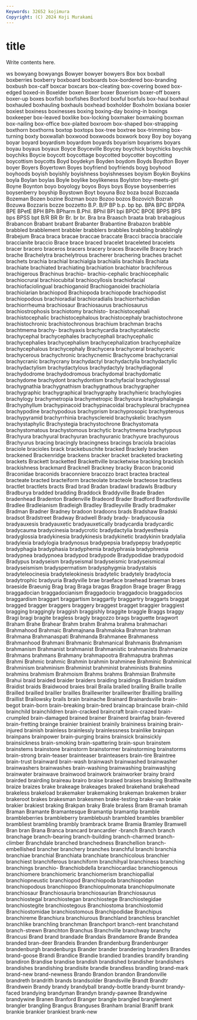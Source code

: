 ```yaml
---
Keywords: 32652 kojimura
Copyright: (C) 2024 Koji Murakami
---
```


# title

Write contents here.



ws bowyang
bowyangs Bowyer bowyer bowyers Box box boxball boxberries boxberry boxboard
boxboards box-bordered box-branding boxbush box-calf boxcar boxcars box-cleating box-covering boxed
box-edged boxed-in Boxelder boxen Boxer boxer Boxerism boxer-off boxers boxer-up
boxes boxfish boxfishes Boxford boxful boxfuls box-haul boxhaul boxhauled boxhauling
boxhauls boxhead boxholder Boxholm boxiana boxier boxiest boxiness boxinesses boxing
boxing-day boxing-in boxings boxkeeper box-leaved boxlike box-locking boxmaker boxmaking boxman
box-nailing box-office box-plaited boxroom box-shaped box-strapping boxthorn boxthorns boxtop boxtops
box-tree boxtree box-trimming box-turning boxty boxwallah boxwood boxwoods boxwork boxy
Boy boy boyang boyar boyard boyardism boyardom boyards boyarism boyarisms
boyars boyau boyaus boyaux Boyce Boyceville Boycey boychick boychicks boychik
boychiks Boycie boycott boycottage boycotted boycotter boycotting boycottism boycotts Boyd
boydekyn Boyden boydom Boyds Boydton Boyer boyer Boyers Boyertown Boyes
boyfriend boyfriends boyg boyhood boyhoods boyish boyishly boyishness boyishnesses boyism
Boykin Boykins boyla Boylan boylas Boyle boylike boylikeness Boylston boy-meets-girl
Boyne Boynton boyo boyology boyos Boys boys Boyse boysenberries boysenberry
boyship Boystown Boyt boyuna Boz boza bozal Bozcaada Bozeman Bozen
bozine Bozman bozo Bozoo bozos Bozovich Bozrah Bozuwa Bozzaris bozze
bozzetto B.P. B/P BP b.p. bp bp. BPA BPC BPDPA
BPE BPetE BPH BPh BPharm B.Phil. BPhil BPI bpi BPOC
BPOE BPPS BPS bps BPSS bpt B/R BR Br Br.
br br. Bra bra Braasch braata brab brabagious Brabancon Brabant
brabant Brabanter Brabantine Brabazon brabble brabbled brabblement brabbler brabblers brabbles
brabbling brabblingly Brabejum Braca braca bracae braccae braccate Bracci braccia
bracciale braccianite braccio Brace brace braced bracelet braceleted bracelets bracer
bracero braceros bracers bracery braces Braceville Bracey brach brache Brachelytra
brachelytrous bracherer brachering braches brachet brachets brachia brachial brachialgia brachialis
brachials Brachiata brachiate brachiated brachiating brachiation brachiator brachiferous brachigerous Brachinus
brachio- brachio-cephalic brachiocephalic brachiocrural brachiocubital brachiocyllosis brachiofacial brachiofaciolingual brachioganoid Brachioganoidei
brachiolaria brachiolarian brachiopod Brachiopoda brachiopode brachiopodist brachiopodous brachioradial brachioradialis brachiorrhachidian
brachiorrheuma brachiosaur Brachiosaurus brachiosaurus brachiostrophosis brachiotomy brachisto- brachistocephali brachistocephalic brachistocephalous
brachistocephaly brachistochrone brachistochronic brachistochronous brachium brachman brachs brachtmema brachy- brachyaxis
brachycardia brachycatalectic brachycephal brachycephales brachycephali brachycephalic brachycephalies brachycephalism brachycephalization brachycephalize
brachycephalous brachycephaly Brachycera brachyceral brachyceric brachycerous brachychronic brachycnemic Brachycome brachycranial
brachycranic brachycrany brachydactyl brachydactylia brachydactylic brachydactylism brachydactylous brachydactyly brachydiagonal brachydodrome
brachydodromous brachydomal brachydomatic brachydome brachydont brachydontism brachyfacial brachyglossal brachygnathia brachygnathism
brachygnathous brachygrapher brachygraphic brachygraphical brachygraphy brachyhieric brachylogies brachylogy brachymetropia brachymetropic
Brachyoura brachyphalangia Brachyphyllum brachypinacoid brachypinacoidal brachypleural brachypnea brachypodine brachypodous brachyprism
brachyprosopic brachypterous brachypyramid brachyrrhinia brachysclereid brachyskelic brachysm brachystaphylic Brachystegia brachystochrone
Brachystomata brachystomatous brachystomous brachytic brachytmema brachytypous Brachyura brachyural brachyuran brachyuranic
brachyure brachyurous Brachyurus bracing bracingly bracingness bracings braciola braciolas braciole
bracioles brack brackebuschite bracked Brackely bracken brackened Brackenridge brackens bracker
bracket bracketed bracketing brackets Brackett bracketted Brackettville bracketwise bracking brackish
brackishness brackmard Bracknell Brackney bracky Bracon braconid Braconidae braconids braconniere
bracozzo bract bractea bracteal bracteate bracted bracteiform bracteolate bracteole bracteose
bractless bractlet bractlets bracts Brad brad Bradan bradawl bradawls Bradbury
Bradburya bradded bradding Braddock Braddyville Brade Braden bradenhead Bradenton Bradenville
Bradeord Brader Bradford Bradfordsville Bradlee Bradleianism Bradleigh Bradley Bradleyville Bradly
bradmaker Bradman Bradner Bradney bradoon bradoons brads Bradshaw Bradski bradsot
Bradstreet Bradway Bradwell Brady brady- bradyacousia bradyauxesis bradyauxetic bradyauxetically bradycardia
bradycardic bradycauma bradycinesia bradycrotic bradydactylia bradyesthesia bradyglossia bradykinesia bradykinesis bradykinetic
bradykinin bradylalia bradylexia bradylogia bradynosus bradypepsia bradypepsy bradypeptic bradyphagia bradyphasia
bradyphemia bradyphrasia bradyphrenia bradypnea bradypnoea bradypod bradypode Bradypodidae bradypodoid Bradypus
bradyseism bradyseismal bradyseismic bradyseismical bradyseismism bradyspermatism bradysphygmia bradystalsis bradyteleocinesia bradyteleokinesis
bradytelic bradytely bradytocia bradytrophic bradyuria Bradyville brae braeface braehead braeman
braes braeside Braeunig Brag brag Braga bragas Bragdon Brage brager
Bragg braggadocian braggadocianism Braggadocio braggadocio braggadocios braggardism braggart braggartism braggartly
braggartry braggarts braggat bragged bragger braggers braggery braggest bragget braggier
braggiest bragging braggingly braggish braggishly braggite braggle Braggs braggy Bragi
bragi bragite bragless bragly bragozzo brags braguette bragwort Braham Brahe
Brahear Brahm brahm Brahma brahma brahmachari Brahmahood Brahmaic Brahmajnana Brahmaloka
Brahman brahman Brahmana Brahmanaspati Brahmanda Brahmanee Brahmaness Brahmanhood Brahmani Brahmanic
Brahmanical Brahmanis Brahmanism brahmanism Brahmanist brahmanist Brahmanistic brahmanists Brahmanize Brahmans
brahmans Brahmany brahmapootra Brahmaputra brahmas Brahmi Brahmic brahmic Brahmin brahmin
brahminee Brahminic Brahminical Brahminism brahminism Brahminist brahminist brahminists Brahmins brahmins
brahmism Brahmoism Brahms brahms Brahmsian Brahmsite Brahui braid braided braider
braiders braiding braidings Braidism braidism Braidist braids Braidwood braies brail
Braila brailed brailing Braille braille Brailled brailled brailler brailles Braillewriter
braillewriter Brailling brailling Braillist Brailowsky brails brain brainache Brainard Brainardsville
brain-begot brain-born brain-breaking brain-bred braincap braincase brain-child brainchild brainchildren brain-cracked
braincraft brain-crazed brain-crumpled brain-damaged brained brainer Brainerd brainfag brain-fevered brain-fretting
brainge brainier brainiest brainily braininess braining brain-injured brainish brainless brainlessly
brainlessness brainlike brainpan brainpans brainpower brain-purging brains brainsick brainsickly brainsickness
brain-smoking brain-spattering brain-spun brainstem brainstems brainstone brainstorm brainstormer brainstorming brainstorms
brain-strong brain-teaser brainteaser brainteasers brain-tire Braintree brain-trust brainward brain-wash brainwash
brainwashed brainwasher brainwashers brainwashes brain-washing brainwashing brainwashjng brainwater brainwave brainwood
brainwork brainworker brainy braird brairded brairding braireau brairo braise braised
braises braising Braithwaite braize braizes brake brakeage brakeages braked brakehand
brakehead brakeless brakeload brakemaker brakemaking brakeman brakemen braker brakeroot brakes
brakesman brakesmen brake-testing brake-van brakie brakier brakiest braking Brakpan braky
Brale braless Bram Bramah bramah Braman Bramante Bramantesque Bramantip bramantip
bramble brambleberries brambleberry bramblebush brambled brambles bramblier brambliest brambling brambly
brambrack brame Bramia Bramley Bramwell Bran bran Brana Branca brancard
brancardier -branch Branch branch branchage branch-bearing branch-building branch-charmed branch-climber Branchdale
branched branchedness Branchellion branch-embellished brancher branchery branches branchful branchi branchia
branchiae branchial Branchiata branchiate branchicolous branchier branchiest branchiferous branchiform branchihyal
branchiness branching branchings branchio- Branchiobdella branchiocardiac branchiogenous branchiomere branchiomeric branchiomerism
branchiopallial branchiopneustic branchiopod Branchiopoda branchiopodan branchiopodous branchiopoo Branchiopulmonata branchiopulmonate branchiosaur
Branchiosauria branchiosaurian Branchiosaurus branchiostegal branchiostegan branchiostege Branchiostegidae branchiostegite branchiostegous Branchiostoma
branchiostomid Branchiostomidae branchiostomous Branchipodidae Branchipus branchireme Branchiura branchiurous Branchland branchless
branchlet branchlike branchling branchman Branchport branch-rent branchstand branch-strewn Branchton Branchus
Branchville branchway branchy Brancusi Brand brand brandade Brandais Brandamore Brande
Brandea branded bran-deer Brandeis Branden Brandenburg Brandenburger brandenburgh brandenburgs Brander
brander brandering branders Brandes brand-goose Brandi Brandice Brandie brandied brandies
brandify branding brandiron Brandise brandise brandish brandished brandisher brandishers brandishes
brandishing brandisite brandle brandless brandling brand-mark brand-new brand-newness Brando Brandon
brandon Brandonville brandreth brandrith brands brandsolder Brandsville Brandt Brandtr Brandwein
Brandy brandy brandyball brandy-bottle brandy-burnt brandy-faced brandying brandyman Brandyn brandy-pawnee
Brandywine brandywine Branen Branford Branger brangle brangled branglement brangler brangling
Brangus Branguses Branham branial Braniff brank brankie brankier brankiest brank-new
